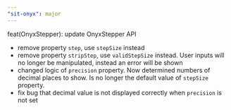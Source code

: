 ```yaml
---
"sit-onyx": major
---
```


feat(OnyxStepper): update OnyxStepper API

- remove property `step`, use `stepSize` instead
- remove property `stripStep`, use `validStepSize` instead. User inputs will no longer be manipulated, instead an error will be shown
- changed logic of `precision` property. Now determined numbers of decimal places to show. Is no longer the default value of `stepSize` property.
- fix bug that decimal value is not displayed correctly when `precision` is not set
